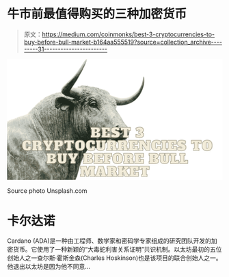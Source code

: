 # 牛市前最值得购买的三种加密货币

> 原文：<https://medium.com/coinmonks/best-3-cryptocurrencies-to-buy-before-bull-market-b164aa555519?source=collection_archive---------31----------------------->

![](img/1c636da974706eace69c6a073f4b8bf3.png)

Source photo Unsplash.com

# 卡尔达诺

Cardano (ADA)是一种由工程师、数学家和密码学专家组成的研究团队开发的加密货币。它使用了一种新颖的“大毒蛇利害关系证明”共识机制。以太坊最初的五位创始人之一查尔斯·霍斯金森(Charles Hoskinson)也是该项目的联合创始人之一。他退出以太坊是因为他不同意…